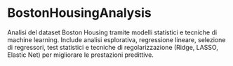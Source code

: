 # BostonHousingAnalysis
Analisi del dataset Boston Housing tramite modelli statistici e tecniche di machine learning. Include analisi esplorativa, regressione lineare, selezione di regressori, test statistici e tecniche di regolarizzazione (Ridge, LASSO, Elastic Net) per migliorare le prestazioni predittive.
